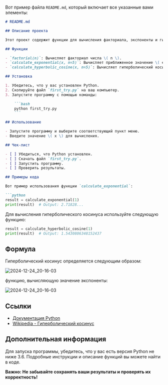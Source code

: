 Вот пример файла `README.md`, который включает все указанные вами элементы:

```markdown
# README.md

## Описание проекта

Этот проект содержит функции для вычисления факториала, экспоненты и гиперболического косинуса с использованием рядов Тейлора. Основные функции представлены ниже.

## Функции

- `factorial(n)`: Вычисляет факториал числа \( n \).
- `calculate_exponential(x, n=5)`: Вычисляет приближенное значение \( e^x \) по формуле ряда Тейлора.
- `calculate_hyperbolic_cosine(x, n=5)`: Вычисляет гиперболический косинус \( ch(x) \) с использованием ряда Тейлора.

## Установка

1. Убедитесь, что у вас установлен Python.
2. Скопируйте файл `first_try.py` на ваш компьютер.
3. Запустите программу с помощью команды:

    ```bash
    python first_try.py
    ```

## Использование

- Запустите программу и выберите соответствующий пункт меню.
- Введите значение \( x \) для вычисления.

## Чек-лист

- [ ] Убедиться, что Python установлен.
- [ ] Скачать файл `first_try.py`.
- [ ] Запустить программу.
- [ ] Проверить результаты.

## Примеры кода

Вот пример использования функции `calculate_exponential`:

```python
result = calculate_exponential(1)
print(result)  # Output: 2.71828...
```

Для вычисления гиперболического косинуса используйте следующую функцию:

```python
result = calculate_hyperbolic_cosine(1)
print(result)  # Output: 1.5430806348152437
```

## Формула

Гиперболический косинус определяется следующим образом:

![2024-12-24_20-16-03](https://github.com/user-attachments/assets/639d3eb9-06ba-4600-9f91-752a81162c27)

функцию, вычисляющую значение экспоненты:

![2024-12-24_20-16-03](https://github.com/user-attachments/assets/9ad7c8c1-3070-4880-b2e6-8eb937ab5843)



## Ссылки

- [Документация Python](https://docs.python.org/3/)
- [Wikipedia - Гиперболический косинус](https://ru.wikipedia.org/wiki/Гиперболический_косинус)


## Дополнительная информация

Для запуска программы, убедитесь, что у вас есть версия Python не ниже 3.6. Подробные инструкции и описание функций вы можете найти в коде.

**Важно: Не забывайте сохранять ваши результаты и проверять их корректность!**
```


